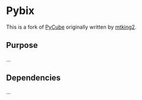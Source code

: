 # Pybix

This is a fork of [PyCube](https://github.com/mtking2/PyCube) originally written by [mtking2](https://github.com/mtking2).

## Purpose
...

## Dependencies
...
